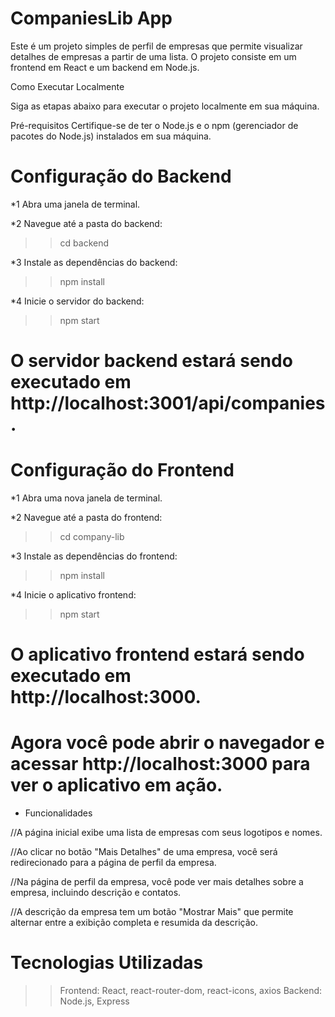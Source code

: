 # CompaniesLib App

Este é um projeto simples de perfil de empresas que permite visualizar detalhes de empresas a partir de uma lista. O projeto consiste em um frontend em React e um backend em Node.js.

Como Executar Localmente

Siga as etapas abaixo para executar o projeto localmente em sua máquina.

Pré-requisitos
Certifique-se de ter o Node.js e o npm (gerenciador de pacotes do Node.js) instalados em sua máquina.

# Configuração do Backend

*1 Abra uma janela de terminal.

*2 Navegue até a pasta do backend:

>> cd backend

*3 Instale as dependências do backend:

>> npm install

*4 Inicie o servidor do backend:

>> npm start


# O servidor backend estará sendo executado em http://localhost:3001/api/companies.


# Configuração do Frontend

*1 Abra uma nova janela de terminal.

*2 Navegue até a pasta do frontend:
 
>> cd company-lib

*3 Instale as dependências do frontend:

>> npm install

*4 Inicie o aplicativo frontend:

>> npm start

# O aplicativo frontend estará sendo executado em http://localhost:3000.

# Agora você pode abrir o navegador e acessar http://localhost:3000 para ver o aplicativo em ação.

* Funcionalidades

//A página inicial exibe uma lista de empresas com seus logotipos e nomes.

//Ao clicar no botão "Mais Detalhes" de uma empresa, você será redirecionado para a página de perfil da empresa.

//Na página de perfil da empresa, você pode ver mais detalhes sobre a empresa, incluindo descrição e contatos.

//A descrição da empresa tem um botão "Mostrar Mais" que permite alternar entre a exibição completa e resumida da descrição.

# Tecnologias Utilizadas

>> Frontend: React, react-router-dom, react-icons, axios
>> Backend: Node.js, Express
